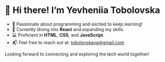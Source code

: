 # 👋 Hi there! I’m Yevheniia Tobolovska

- 👀 Passionate about programming and excited to keep learning!
- 🌱 Currently diving into **React** and expanding my skills.
- 💻 Proficient in **HTML**, **CSS**, and **JavaScript**.
- 📬 Feel free to reach out at: tobolovskaya@gmail.com

Looking forward to connecting and exploring the tech world together!
